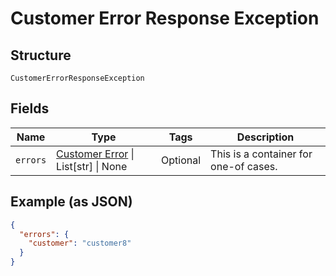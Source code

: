 
# Customer Error Response Exception

## Structure

`CustomerErrorResponseException`

## Fields

| Name | Type | Tags | Description |
|  --- | --- | --- | --- |
| `errors` | [Customer Error](../../doc/models/customer-error.md) \| List[str] \| None | Optional | This is a container for one-of cases. |

## Example (as JSON)

```json
{
  "errors": {
    "customer": "customer8"
  }
}
```

